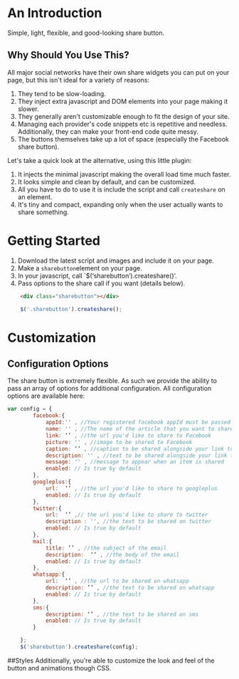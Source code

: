 
# An Introduction
Simple, light, flexible, and good-looking share button. 
## Why Should You Use This?
All major social networks have their own share widgets you can put on your page, but this isn't ideal for a variety of reasons:

1. They tend to be slow-loading.
2. They inject extra javascript and DOM elements into your page making it slower.
3. They generally aren't customizable enough to fit the design of your site.
4. Managing each provider's code snippets etc is repetitive and needless. Additionally, they can make your front-end code quite messy.
5. The buttons themselves take up a lot of space (especially the Facebook share button).

Let's take a quick look at the alternative, using this little plugin:

1. It injects the minimal javascript making the overall load time much faster.
2. It looks simple and clean by default, and can be customized.
3. All you have to do to use it is include the script and call `createshare` on an element. 
4. It's tiny and compact, expanding only when the user actually wants to share something.

# Getting Started
1. Download the latest script and images and include it on your page.
2. Make a `sharebutton`element on your page.
3. In your javascript, call `$(‘sharebutton’).createshare()’.
4. Pass options to the share call if you want (details below).

```html
    <div class="sharebutton"></div>
```

```js
    $('.sharebutton').createshare();
```

# Customization
## Configuration Options
The share button is extremely flexible. As such we provide the ability to pass an array of options for additional configuration. All configuration options are available here:
```js
var config = {
        facebook:{
            appId:'' , //Your registered facebook appId must be passed in it.
            name: '' , //The name of the article that you want to share.
            link: ‘’ , //the url you'd like to share to Facebook
            picture: '' , //image to be shared to Facebook 
            caption: ‘’ , //caption to be shared alongside your link to Facebook 
            description: '' , //text to be shared alongside your link to Facebook
            message: '' , //message to appear when an item is shared
            enabled: // Is true by default
        },
        googleplus:{
            url:  ‘’ , //the url you'd like to share to googleplus
            enabled: // Is true by default
        },
        twitter:{
            url:  ‘’ ,// the url you'd like to share to twitter
            description : '', //the text to be shared on twitter
            enabled: // Is true by default
        },  
        mail:{
            title: ’’ , //the subject of the email
            description:  ‘’ , //the body of the email  
            enabled: // Is true by default     
        },
        whatsapp:{
            url:  ‘’ , //the url to be shared on whatsapp
            description: ’’ , //the text to be shared on whatsapp
            enabled: // Is true by default
        },
        sms:{
            description: ‘’ , //the text to be shared on sms
            enabled: // Is true by default
        }

    };
    $('sharebutton').createshare(config);
```
##Styles
Additionally, you're able to customize the look and feel of the button and animations though CSS. 
